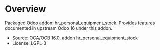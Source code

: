 # Overview

Packaged Odoo addon: hr_personal_equipment_stock. Provides features documented in upstream Odoo 16 under this addon.

- Source: OCA/OCB 16.0, addon hr_personal_equipment_stock
- License: LGPL-3
